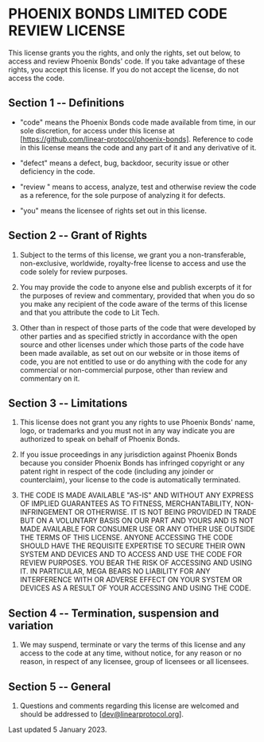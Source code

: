 PHOENIX BONDS LIMITED CODE REVIEW LICENSE
================================

This license grants you the rights, and only the rights, set out
below, to access and review Phoenix Bonds' code. If you take advantage of
these rights, you accept this license. If you do not accept the
license, do not access the code.


Section 1 -- Definitions
------------------------

- "code" means the Phoenix Bonds code made available from time, in our sole
  discretion, for access under this license at [https://github.com/linear-protocol/phoenix-bonds].
  Reference to code in this license means the code and any part of it
  and any derivative of it.

- "defect" means a defect, bug, backdoor, security issue or other
  deficiency in the code.

- "review " means to access, analyze, test and otherwise review the
  code as a reference, for the sole purpose of analyzing it for
  defects.

- "you" means the licensee of rights set out in this license.


Section 2 -- Grant of Rights
----------------------------

1. Subject to the terms of this license, we grant you a
   non-transferable, non-exclusive, worldwide, royalty-free license to
   access and use the code solely for review purposes.

2. You may provide the code to anyone else and publish excerpts of it
   for the purposes of review and commentary, provided that when you
   do so you make any recipient of the code aware of the terms of this
   license and that you attribute the code to Lit Tech.

3. Other than in respect of those parts of the code that were
   developed by other parties and as specified strictly in accordance
   with the open source and other licenses under which those parts of
   the code have been made available, as set out on our website or in
   those items of code, you are not entitled to use or do anything
   with the code for any commercial or non-commercial purpose, other than
   review and commentary on it.


Section 3 -- Limitations
------------------------

1. This license does not grant you any rights to use Phoenix Bonds' name,
   logo, or trademarks and you must not in any way indicate you are
   authorized to speak on behalf of Phoenix Bonds.

2. If you issue proceedings in any jurisdiction against Phoenix Bonds because
   you consider Phoenix Bonds has infringed copyright or any patent right in
   respect of the code (including any joinder or counterclaim), your
   license to the code is automatically terminated.

3. THE CODE IS MADE AVAILABLE "AS-IS" AND WITHOUT ANY EXPRESS OF
   IMPLIED GUARANTEES AS TO FITNESS, MERCHANTABILITY, NON-INFRINGEMENT
   OR OTHERWISE. IT IS NOT BEING PROVIDED IN TRADE BUT ON A VOLUNTARY
   BASIS ON OUR PART AND YOURS AND IS NOT MADE AVAILABLE FOR CONSUMER
   USE OR ANY OTHER USE OUTSIDE THE TERMS OF THIS LICENSE. ANYONE
   ACCESSING THE CODE SHOULD HAVE THE REQUISITE EXPERTISE TO SECURE
   THEIR OWN SYSTEM AND DEVICES AND TO ACCESS AND USE THE CODE FOR
   REVIEW PURPOSES. YOU BEAR THE RISK OF ACCESSING AND USING IT. IN
   PARTICULAR, MEGA BEARS NO LIABILITY FOR ANY INTERFERENCE WITH OR
   ADVERSE EFFECT ON YOUR SYSTEM OR DEVICES AS A RESULT OF YOUR
   ACCESSING AND USING THE CODE.


Section 4 -- Termination, suspension and variation
--------------------------------------------------

1. We may suspend, terminate or vary the terms of this license and any
   access to the code at any time, without notice, for any reason or
   no reason, in respect of any licensee, group of licensees or all
   licensees.


Section 5 -- General
--------------------

1. Questions and comments regarding this license are welcomed and
   should be addressed to [dev@linearprotocol.org].


Last updated 5 January 2023.
